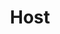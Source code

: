 ---
  id: 2
  title: "Host"
  tools:
    - Cloudflare
    - Firebase
    - Gatsby Cloud
    - Netlify
    - Render
    - Surge
    - Vercel
---